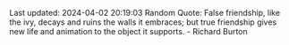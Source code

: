 Last updated: 2024-04-02 20:19:03
Random Quote: False friendship, like the ivy, decays and ruins the walls it embraces; but true friendship gives new life and animation to the object it supports. - Richard Burton
